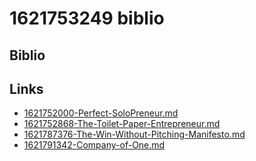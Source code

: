 # 1621753249 biblio

## Biblio



## Links
- [1621752000-Perfect-SoloPreneur.md](1621752000-Perfect-SoloPreneur.md)
- [1621752868-The-Toilet-Paper-Entrepreneur.md](1621752868-The-Toilet-Paper-Entrepreneur.md)
- [1621787376-The-Win-Without-Pitching-Manifesto.md](1621787376-The-Win-Without-Pitching-Manifesto.md)
- [1621791342-Company-of-One.md](1621791342-Company-of-One.md)
